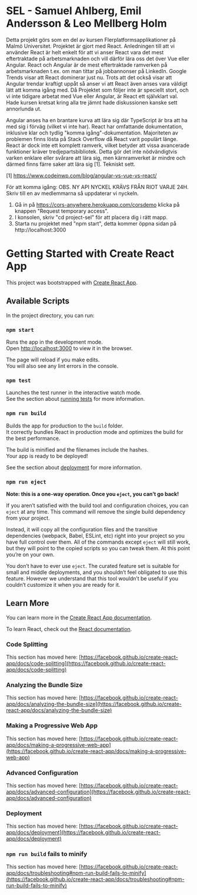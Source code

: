 # SEL - Samuel Ahlberg, Emil Andersson & Leo Mellberg Holm

Detta projekt görs som en del av kursen Flerplatformsapplikationer på Malmö Universitet. Projektet är gjort med React. Anledningen till att vi använder React
är helt enkelt för att vi anser React vara det mest eftertraktade på arbetsmarknaden och vill därför lära oss det över Vue eller Angular. React och Angular är
de mest eftertraktade ramverken på arbetsmarknaden t.ex. om man tittar på jobbannonser på LinkedIn. Google Trends visar att React dominerar just nu. 
Trots att det också visar att Angular trendar kraftigt uppåt så anser vi att React även anses vara väldigt lätt att komma igång med. Då Projektet som 
följer inte är speciellt stort, och vi inte tidigare arbetat med Vue eller Angular, är React ett självklart val. Hade kursen kretsat kring alla tre jämnt
hade diskussionen kanske sett annorlunda ut. 

Angular anses ha en brantare kurva att lära sig där TypeScript är bra att ha med sig i förväg (vilket vi inte har). 
React har omfattande dokumentation, inklusive klar och tydlig "komma igång"-dokumentation. Majoriteten av problemen finns lösta på Stack Overflow då React varit populärt länge.
React är dock inte ett komplett ramverk, vilket betyder att vissa avancerade funktioner kräver tredjepartsbibliotek. Detta gör det inte nödvändigtvis varken enklare eller svårare att lära sig,
men kärnramverket är mindre och därmed finns färre saker att lära sig [1]. Tekniskt sett. 

[1] https://www.codeinwp.com/blog/angular-vs-vue-vs-react/ 
    
För att komma igång:
OBS. NY API NYCKEL KRÄVS FRÅN RIOT VARJE 24H. Skriv till en av medlemmarna så uppdaterar vi nyckeln.
1. Gå in på https://cors-anywhere.herokuapp.com/corsdemo klicka på knappen "Request temporary access".
2. I konsolen, skriv "cd project-sel" för att placera dig i rätt mapp.
3. Starta nu projektet med "npm start", detta kommer öppna sidan på http://localhost:3000


# Getting Started with Create React App

This project was bootstrapped with [Create React App](https://github.com/facebook/create-react-app).

## Available Scripts

In the project directory, you can run:

### `npm start`

Runs the app in the development mode.\
Open [http://localhost:3000](http://localhost:3000) to view it in the browser.

The page will reload if you make edits.\
You will also see any lint errors in the console.

### `npm test`

Launches the test runner in the interactive watch mode.\
See the section about [running tests](https://facebook.github.io/create-react-app/docs/running-tests) for more information.

### `npm run build`

Builds the app for production to the `build` folder.\
It correctly bundles React in production mode and optimizes the build for the best performance.

The build is minified and the filenames include the hashes.\
Your app is ready to be deployed!

See the section about [deployment](https://facebook.github.io/create-react-app/docs/deployment) for more information.

### `npm run eject`

**Note: this is a one-way operation. Once you `eject`, you can’t go back!**

If you aren’t satisfied with the build tool and configuration choices, you can `eject` at any time. This command will remove the single build dependency from your project.

Instead, it will copy all the configuration files and the transitive dependencies (webpack, Babel, ESLint, etc) right into your project so you have full control over them. All of the commands except `eject` will still work, but they will point to the copied scripts so you can tweak them. At this point you’re on your own.

You don’t have to ever use `eject`. The curated feature set is suitable for small and middle deployments, and you shouldn’t feel obligated to use this feature. However we understand that this tool wouldn’t be useful if you couldn’t customize it when you are ready for it.

## Learn More

You can learn more in the [Create React App documentation](https://facebook.github.io/create-react-app/docs/getting-started).

To learn React, check out the [React documentation](https://reactjs.org/).

### Code Splitting

This section has moved here: [https://facebook.github.io/create-react-app/docs/code-splitting](https://facebook.github.io/create-react-app/docs/code-splitting)

### Analyzing the Bundle Size

This section has moved here: [https://facebook.github.io/create-react-app/docs/analyzing-the-bundle-size](https://facebook.github.io/create-react-app/docs/analyzing-the-bundle-size)

### Making a Progressive Web App

This section has moved here: [https://facebook.github.io/create-react-app/docs/making-a-progressive-web-app](https://facebook.github.io/create-react-app/docs/making-a-progressive-web-app)

### Advanced Configuration

This section has moved here: [https://facebook.github.io/create-react-app/docs/advanced-configuration](https://facebook.github.io/create-react-app/docs/advanced-configuration)

### Deployment

This section has moved here: [https://facebook.github.io/create-react-app/docs/deployment](https://facebook.github.io/create-react-app/docs/deployment)

### `npm run build` fails to minify

This section has moved here: [https://facebook.github.io/create-react-app/docs/troubleshooting#npm-run-build-fails-to-minify](https://facebook.github.io/create-react-app/docs/troubleshooting#npm-run-build-fails-to-minify)

